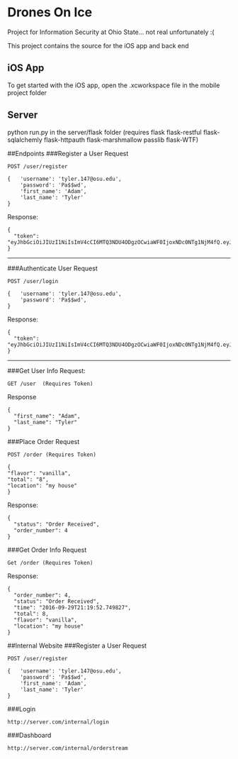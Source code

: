 # Drones On Ice
Project for Information Security at Ohio State... not real unfortunately :(

This project contains the source for the iOS app and back end

## iOS App
To get started with the iOS app, open the .xcworkspace file in the mobile project folder

## Server
python run.py in the server/flask folder (requires flask flask-restful flask-sqlalchemly flask-httpauth flask-marshmallow passlib flask-WTF)

##Endpoints
###Register a User
Request
```
POST /user/register

{   'username': 'tyler.147@osu.edu',
    'password': 'Pa$$wd',
    'first_name': 'Adam',
    'last_name': 'Tyler'
}
```
Response:
```
{
  "token": "eyJhbGciOiJIUzI1NiIsImV4cCI6MTQ3NDU4ODgzOCwiaWF0IjoxNDc0NTg1NjM4fQ.eyJpZCI6MX0.yjwXkbXxl_fncKodjzbEeQm194j8F_3qon_avIfidec"
}
```
---
###Authenticate User
Request
```
POST /user/login

{   'username': 'tyler.147@osu.edu',
    'password': 'Pa$$wd',
}
```
Response:
```
{
  "token": "eyJhbGciOiJIUzI1NiIsImV4cCI6MTQ3NDU4ODgzOCwiaWF0IjoxNDc0NTg1NjM4fQ.eyJpZCI6MX0.yjwXkbXxl_fncKodjzbEeQm194j8F_3qon_avIfidec"
}
```
---
###Get User Info
Request:
```
GET /user  (Requires Token)
```
Response
```
{
  "first_name": "Adam",
  "last_name": "Tyler"
}
```
###Place Order
Request
```
POST /order (Requires Token)

{
"flavor": "vanilla",
"total": "8",
"location": "my house"
}
```
Response:
```
{
  "status": "Order Received",
  "order_number": 4
}
```
###Get Order Info
Request
```
Get /order (Requires Token)
```
Response:
```
{
  "order_number": 4,
  "status": "Order Received",
  "time": "2016-09-29T21:19:52.749827",
  "total": 8,
  "flavor": "vanilla",
  "location": "my house"
}
```
##Internal Website
###Register a User
Request
```
POST /user/register

{   'username': 'tyler.147@osu.edu',
    'password': 'Pa$$wd',
    'first_name': 'Adam',
    'last_name': 'Tyler'
}
```
###Login
```
http://server.com/internal/login
```
###Dashboard
```
http://server.com/internal/orderstream
```
